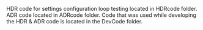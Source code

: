 HDR code for settings configuration loop testing located in HDRcode folder.
ADR code located in ADRcode folder.
Code that was used while developing the HDR & ADR code is located in the DevCode folder.